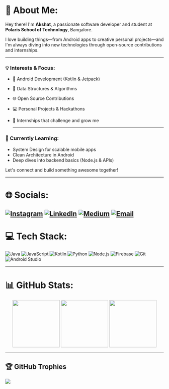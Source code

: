 # 💫 About Me:
Hey there! I'm **Akshat**, a passionate software developer and student at **Polaris School of Technology**, Bangalore.

I love building things—from Android apps to creative personal projects—and I'm always diving into new technologies through open-source contributions and internships.

---

### 💡 Interests & Focus:
- 📱 Android Development (Kotlin & Jetpack)
- 🧠 Data Structures & Algorithms
- 🌐 Open Source Contributions
- 💻 Personal Projects & Hackathons
- 🚀 Internships that challenge and grow me

  ---

### 🌱 Currently Learning:
- System Design for scalable mobile apps
- Clean Architecture in Android
- Deep dives into backend basics (Node.js & APIs)

Let's connect and build something awesome together!

---
# 🌐 Socials:
[![Instagram](https://img.shields.io/badge/Instagram-%23E4405F.svg?logo=Instagram&logoColor=white)](https://instagram.com/akshatb_23) 
[![LinkedIn](https://img.shields.io/badge/LinkedIn-%230077B5.svg?logo=linkedin&logoColor=white)](https://www.linkedin.com/in/akshat-baranwal-936797313/) 
[![Medium](https://img.shields.io/badge/Medium-12100E?logo=medium&logoColor=white)](https://medium.com/@nightmareakshat2302) 
[![Email](https://img.shields.io/badge/Email-D14836?logo=gmail&logoColor=white)](mailto:kysuakshat23@gmail.com)
---

# 💻 Tech Stack:
![Java](https://img.shields.io/badge/Java-%23ED8B00.svg?style=for-the-badge&logo=openjdk&logoColor=white) 
![JavaScript](https://img.shields.io/badge/JavaScript-%23323330.svg?style=for-the-badge&logo=javascript&logoColor=%23F7DF1E) 
![Kotlin](https://img.shields.io/badge/Kotlin-%237F52FF.svg?style=for-the-badge&logo=kotlin&logoColor=white) 
![Python](https://img.shields.io/badge/Python-3670A0?style=for-the-badge&logo=python&logoColor=white) 
![Node.js](https://img.shields.io/badge/Node.js-339933?style=for-the-badge&logo=nodedotjs&logoColor=white) 
![Firebase](https://img.shields.io/badge/Firebase-FFCA28?style=for-the-badge&logo=firebase&logoColor=black) 
![Git](https://img.shields.io/badge/Git-F05032?style=for-the-badge&logo=git&logoColor=white) 
![Android Studio](https://img.shields.io/badge/Android%20Studio-3DDC84?style=for-the-badge&logo=android-studio&logoColor=white)

---
# 📊 GitHub Stats:
<div align="center">

  <img src="https://github-readme-stats.vercel.app/api?username=Akshatb2006&theme=dark&hide_border=false&include_all_commits=false&count_private=false" height="150"/>
  <img src="https://nirzak-streak-stats.vercel.app/?user=Akshatb2006&theme=dark&hide_border=false" height="150"/>
  <img src="https://github-readme-stats.vercel.app/api/top-langs/?username=Akshatb2006&theme=dark&hide_border=false&layout=compact" height="150"/>

</div>

---

## 🏆 GitHub Trophies
![](https://github-profile-trophy.vercel.app/?username=Akshatb2006&theme=radical&no-frame=false&no-bg=false&margin-w=4)




